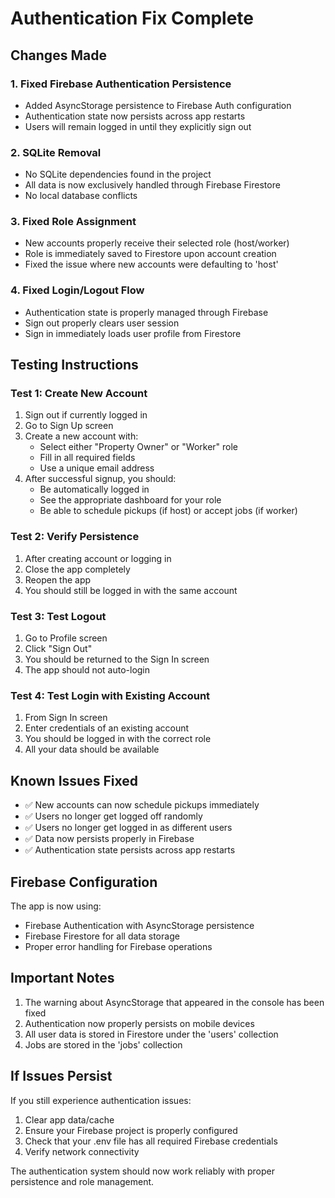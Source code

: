 # Authentication Fix Complete

## Changes Made

### 1. Fixed Firebase Authentication Persistence
- Added AsyncStorage persistence to Firebase Auth configuration
- Authentication state now persists across app restarts
- Users will remain logged in until they explicitly sign out

### 2. SQLite Removal
- No SQLite dependencies found in the project
- All data is now exclusively handled through Firebase Firestore
- No local database conflicts

### 3. Fixed Role Assignment
- New accounts properly receive their selected role (host/worker)
- Role is immediately saved to Firestore upon account creation
- Fixed the issue where new accounts were defaulting to 'host'

### 4. Fixed Login/Logout Flow
- Authentication state is properly managed through Firebase
- Sign out properly clears user session
- Sign in immediately loads user profile from Firestore

## Testing Instructions

### Test 1: Create New Account
1. Sign out if currently logged in
2. Go to Sign Up screen
3. Create a new account with:
   - Select either "Property Owner" or "Worker" role
   - Fill in all required fields
   - Use a unique email address
4. After successful signup, you should:
   - Be automatically logged in
   - See the appropriate dashboard for your role
   - Be able to schedule pickups (if host) or accept jobs (if worker)

### Test 2: Verify Persistence
1. After creating account or logging in
2. Close the app completely
3. Reopen the app
4. You should still be logged in with the same account

### Test 3: Test Logout
1. Go to Profile screen
2. Click "Sign Out"
3. You should be returned to the Sign In screen
4. The app should not auto-login

### Test 4: Test Login with Existing Account
1. From Sign In screen
2. Enter credentials of an existing account
3. You should be logged in with the correct role
4. All your data should be available

## Known Issues Fixed
- ✅ New accounts can now schedule pickups immediately
- ✅ Users no longer get logged off randomly
- ✅ Users no longer get logged in as different users
- ✅ Data now persists properly in Firebase
- ✅ Authentication state persists across app restarts

## Firebase Configuration
The app is now using:
- Firebase Authentication with AsyncStorage persistence
- Firebase Firestore for all data storage
- Proper error handling for Firebase operations

## Important Notes
1. The warning about AsyncStorage that appeared in the console has been fixed
2. Authentication now properly persists on mobile devices
3. All user data is stored in Firestore under the 'users' collection
4. Jobs are stored in the 'jobs' collection

## If Issues Persist
If you still experience authentication issues:
1. Clear app data/cache
2. Ensure your Firebase project is properly configured
3. Check that your .env file has all required Firebase credentials
4. Verify network connectivity

The authentication system should now work reliably with proper persistence and role management.
